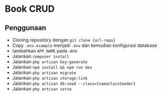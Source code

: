 # Book CRUD

## Penggunaan

- Cloning repository dengan `git clone {url-repo}`
- Copy `.env.example` menjadi `.env` dan kemudian konfigurasi database 
- tambahkan `APP_NAME` pada .env
- Jalankan `composer install`
- Jalankan `php artisan key:generate`
- Jalankan `npm install && npm run dev` 
- Jalankan `php artisan migrate`
- Jalankan `php artisan storage:link` 
- Jalankan `php artisan db:seed --class={namaClassSeeder}` 
- Jalankan `php artisan serve`
